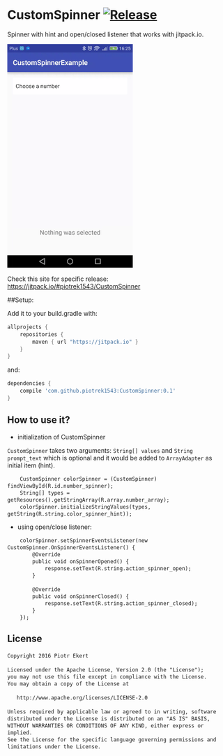 # CustomSpinner [![Release](https://jitpack.io/v/piotrek1543/CustomSpinner.svg)](https://jitpack.io/#iotrek1543/CustomSpinner)
Spinner with hint and open/closed listener that works with jitpack.io.

![alt tag](assets/ezgif-3622619846.gif)

Check this site for specific release: https://jitpack.io/#piotrek1543/CustomSpinner

##Setup:

Add it to your build.gradle with:
```gradle
allprojects {
    repositories {
        maven { url "https://jitpack.io" }
    }
}
```
and:

```gradle
dependencies {
    compile 'com.github.piotrek1543:CustomSpinner:0.1'
}
```

How to use it?
--------------------

- initialization of CustomSpinner

`CustomSpinner` takes two arguments: `String[] values` and `String prompt_text` which is optional and it would be added to `ArrayAdapter` as initial item (hint). 

```
    CustomSpinner colorSpinner = (CustomSpinner) findViewById(R.id.number_spinner);
    String[] types = getResources().getStringArray(R.array.number_array);
    colorSpinner.initializeStringValues(types, getString(R.string.color_spinner_hint));
```
 

- using open/close listener:
```
    colorSpinner.setSpinnerEventsListener(new CustomSpinner.OnSpinnerEventsListener() {
        @Override
        public void onSpinnerOpened() {
            response.setText(R.string.action_spinner_open);
        }

        @Override
        public void onSpinnerClosed() {
            response.setText(R.string.action_spinner_closed);
        }
    });
```

License
-------

    Copyright 2016 Piotr Ekert

    Licensed under the Apache License, Version 2.0 (the "License");
    you may not use this file except in compliance with the License.
    You may obtain a copy of the License at

       http://www.apache.org/licenses/LICENSE-2.0

    Unless required by applicable law or agreed to in writing, software
    distributed under the License is distributed on an "AS IS" BASIS,
    WITHOUT WARRANTIES OR CONDITIONS OF ANY KIND, either express or implied.
    See the License for the specific language governing permissions and
    limitations under the License.
